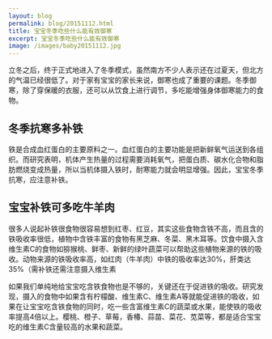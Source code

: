 ```yaml
---
layout: blog
permalink: blog/20151112.html
title: 宝宝冬季吃些什么能有效御寒 
excerpt: 宝宝冬季吃些什么能有效御寒
image: /images/baby20151112.jpg
---
```


立冬之后，终于正式地进入了冬季模式，虽然南方不少人表示还在过夏天，但北方的气温已经很低了。对于家有宝宝的家长来说，御寒也成了重要的课题。冬季御寒，除了穿保暖的衣服，还可以从饮食上进行调节，多吃能增强身体御寒能力的食物。

## 冬季抗寒多补铁 ##

铁是合成血红蛋白的主要原料之一。血红蛋白的主要功能是把新鲜氧气运送到各组织。而研究表明，机体产生热量的过程需要消耗氧气，把蛋白质、碳水化合物和脂肪燃烧变成热量，所以当机体摄入铁时，耐寒能力就会明显增强。因此，宝宝冬季抗寒，应注意补铁。

## 宝宝补铁可多吃牛羊肉 ##

很多人说起补铁很食物很容易想到红枣、红豆，其实这些食物含铁不高，而且含的铁吸收率很低，植物中含铁丰富的食物有黑芝麻、冬菜、黑木耳等。饮食中摄入含维生素C的食物如猕猴桃、鲜枣、新鲜的绿叶蔬菜可以帮助这些植物来源的铁的吸收。动物来源的铁吸收率高，如红肉（牛羊肉）中铁的吸收率达30%，肝类达35%（需补铁还需注意摄入维生素

如果我们单纯地给宝宝吃含铁食物也是不够的，关键还在于促进铁的吸收。研究发现，摄入的食物中如果含有柠檬酸、维生素C、维生素A等就能促进铁的吸收，如果在让宝宝吃含铁食物的同时，吃一些含富维生素C的蔬菜或水果，能使铁的吸收率提高4倍以上。樱桃、橙子、草莓，香椿、蒜苗、菜花、苋菜等，都是适合宝宝吃的维生素C含量较高的水果和蔬菜。